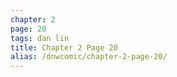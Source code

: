 ```yaml
---
chapter: 2
page: 20
tags: dan lin
title: Chapter 2 Page 20
alias: /dnwcomic/chapter-2-page-20/
---
```

